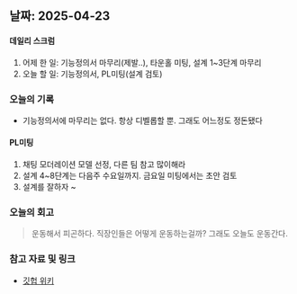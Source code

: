 ## 날짜: 2025-04-23

#### 데일리 스크럼
1. 어제 한 일: 기능정의서 마무리(제발..), 타운홀 미팅, 설계 1~3단계 마무리
2. 오늘 할 일: 기능정의서, PL미팅(설계 검토)

### 오늘의 기록
- 기능정의서에 마무리는 없다. 항상 디벨롭할 뿐. 그래도 어느정도 정돈됐다
#### PL미팅
1. 채팅 모더레이션 모델 선정, 다른 팀 참고 많이해라
2. 설계 4~8단계는 다음주 수요일까지. 금요일 미팅에서는 초안 검토
3. 설계를 잘하자 ~



### 오늘의 회고
> 운동해서 피곤하다. 직장인들은 어떻게 운동하는걸까? 그래도 오늘도 운동간다.

### 참고 자료 및 링크
- [깃헙 위키](https://github.com/100-hours-a-week/14-YG-WIKI/wiki)
